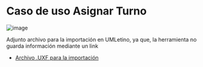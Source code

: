 # Caso de uso Asignar Turno

![image](https://github.com/user-attachments/assets/5d017eaa-c049-47b4-823f-0c9ac06c5ee3)


Adjunto archivo para la importación en UMLetino, ya que, la herramienta no guarda información mediante un link
* [Archivo .UXF para la importación]()
